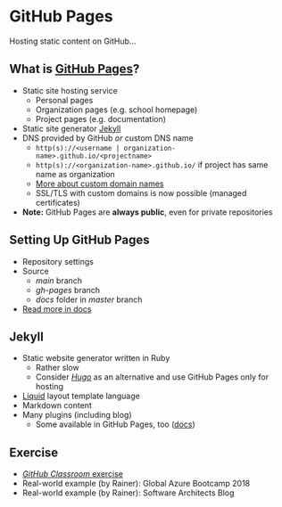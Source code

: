 # GitHub Pages

Hosting static content on GitHub...


## What is [GitHub Pages](https://help.github.com/articles/what-is-github-pages/)?

* Static site hosting service
  * Personal pages
  * Organization pages (e.g. school homepage)
  * Project pages (e.g. documentation)
* Static site generator [Jekyll](https://jekyllrb.com)
* DNS provided by GitHub *or* custom DNS name
  * `http(s)://<username | organization-name>.github.io/<projectname>`
  * `http(s)://<organization-name>.github.io/` if project has same name as organization
  * [More about custom domain names](https://help.github.com/articles/using-a-custom-domain-with-github-pages/)
  * SSL/TLS with custom domains is now possible (managed certificates)
* **Note:** GitHub Pages are **always public**, even for private repositories


## Setting Up GitHub Pages

* Repository settings
* Source
  * *main* branch
  * *gh-pages* branch
  * *docs* folder in *master* branch
* [Read more in docs](https://help.github.com/articles/configuring-a-publishing-source-for-github-pages/)


## Jekyll

* Static website generator written in Ruby
  * Rather slow
  * Consider [*Hugo*](https://gohugo.io/) as an alternative and use GitHub Pages only for hosting
* [Liquid](https://shopify.github.io/liquid/) layout template language
* Markdown content
* Many plugins (including blog)
  * Some available in GitHub Pages, too ([docs](https://help.github.com/articles/configuring-jekyll-plugins/))


## Exercise

* [*GitHub Classroom* exercise](https://github.com/rstropek/GitHubEduWorkshop/blob/master/hands-on-labs/pages)
* Real-world example (by Rainer): Global Azure Bootcamp 2018
* Real-world example (by Rainer): Software Architects Blog
